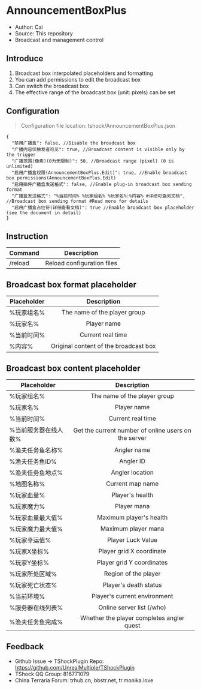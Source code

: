 # AnnouncementBoxPlus

- Author: Cai
- Source: This repository
- Broadcast and management control

## Introduce

1. Broadcast box interpolated placeholders and formatting
2. You can add permissions to edit the broadcast box
3. Can switch the broadcast box   
4. The effective range of the broadcast box (unit: pixels) can be set


## Configuration
> Configuration file location: tshock/AnnouncementBoxPlus.json
```json5
{
  "禁用广播盒": false, //Disable the broadcast box
  "广播内容仅触发者可见": true, //Broadcast content is visible only by the trigger
  "广播范围(像素)(0为无限制)": 50, //Broadcast range (pixel) (0 is unlimited)
  "启用广播盒权限(AnnouncementBoxPlus.Edit)": true, //Enable broadcast box permissions(AnnouncementBoxPlus.Edit)
  "启用插件广播盒发送格式": false, //Enable plug-in broadcast box sending format
  "广播盒发送格式": "%当前时间% %玩家组名% %玩家名%:%内容% #详细可查阅文档", //Broadcast box sending format #Read more for details
  "启用广播盒占位符(详细查看文档)": true //Enable broadcast box placeholder (see the document in detail)
}
```
## Instruction

| Command     |   Description   |
|---------|:------:|
| /reload | Reload configuration files |

## Broadcast box format placeholder

| Placeholder    |   Description   |
|--------|:------:|
| %玩家组名% | The name of the player group |
| %玩家名%  |  Player name  |
| %当前时间% | Current real time |
| %内容%   | Original content of the broadcast box |

## Broadcast box content placeholder

| Placeholder         |      Description       |
|-------------|:-------------:|
| %玩家组名%      |    The name of the player group     |
| %玩家名%       |     Player name      |
| %当前时间%      |    Current real time     |
| %当前服务器在线人数% |  Get the current number of online users on the server  |
| %渔夫任务鱼名称%   |    Angler name    |
| %渔夫任务鱼ID%   |    Angler ID    |
| %渔夫任务鱼地点%   |    Angler location    |
| %地图名称%      |    Current map name     |
| %玩家血量%      |     Player's health      |
| %玩家魔力%      |     Player mana      |
| %玩家血量最大值%   |    Maximum player's health    |
| %玩家魔力最大值%   |    Maximum player mana    |
| %玩家幸运值%     |     Player Luck Value     |
| %玩家X坐标%     |    Player grid X coordinate    |
| %玩家Y坐标%     |    Player grid Y coordinates    |
| %玩家所处区域%    | Region of the player  |
| %玩家死亡状态%    |    Player's death status     |
| %当前环境%      |    Player's current environment     |
| %服务器在线列表%   | Online server list (/who) |
| %渔夫任务鱼完成%   |  Whether the player completes angler quest  |

## Feedback
- Github Issue -> TShockPlugin Repo: https://github.com/UnrealMultiple/TShockPlugin
- TShock QQ Group: 816771079
- China Terraria Forum: trhub.cn, bbstr.net, tr.monika.love
